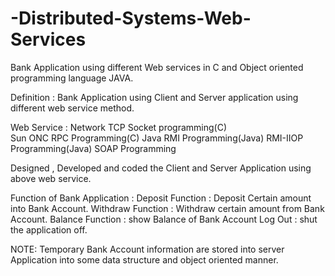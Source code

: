 ﻿# -Distributed-Systems-Web-Services
Bank Application using different Web services in C and Object oriented programming language JAVA.

Definition  : Bank Application using Client and Server application using different web service method.

Web Service :
Network TCP Socket programming(C)  
Sun ONC RPC Programming(C)
Java RMI Programming(Java) 
RMI-IIOP Programming(Java) 
SOAP Programming 

Designed , Developed and coded the Client and Server Application using above web service.

Function of Bank Application :
Deposit Function : Deposit Certain amount into Bank Account. 
Withdraw Function : Withdraw certain amount from Bank Account.
Balance Function : show Balance of Bank Account
Log Out : shut the application off.

NOTE: Temporary Bank Account information are stored into server Application into some data structure and object oriented manner.  

